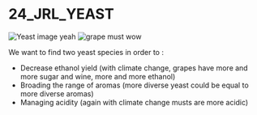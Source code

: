 # 24_JRL_YEAST

![Yeast image](https://media.gettyimages.com/id/91560076/fr/vectoriel/yeast-cells.jpg?s=612x612&w=gi&k=20&c=XdsE1NE3jhnkbExIfcQNzJ76VKCJ9OAJlyce3yu0VcU=)
yeah
![grape must](https://recipes.net/wp-content/uploads/2024/02/what-is-grape-must-1707700751.jpg)
wow

We want to find two yeast species in order to :
* Decrease ethanol yield (with climate change, grapes have more and more sugar and wine, more and more ethanol)
* Broading the range of aromas (more diverse yeast could be equal to more diverse aromas)
* Managing acidity (again with climate change musts are more acidic)
